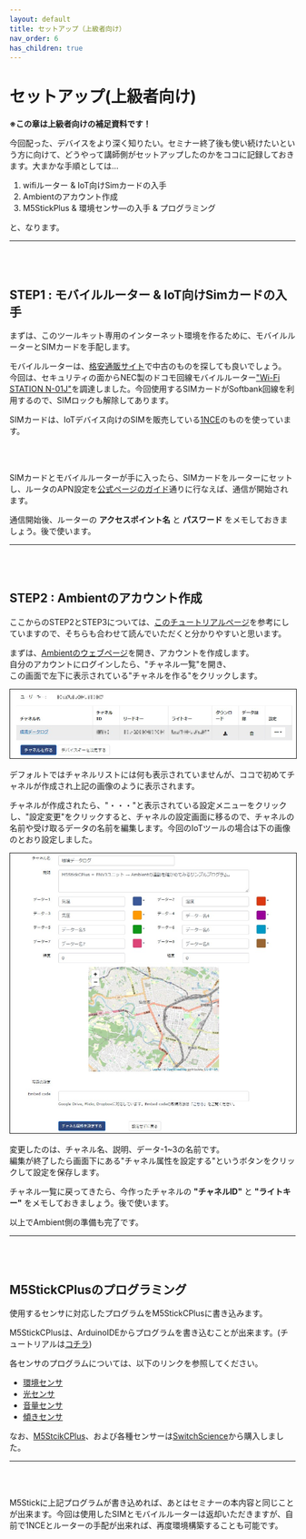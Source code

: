 ```yaml
---
layout: default
title: セットアップ（上級者向け）
nav_order: 6
has_children: true
---
```


# セットアップ(上級者向け)
**※この章は上級者向けの補足資料です！**

今回配った、デバイスをより深く知りたい。セミナー終了後も使い続けたいという方に向けて、どうやって講師側がセットアップしたのかをココに記録しておきます。大まかな手順としては...

1. wifiルーター & IoT向けSimカードの入手
2. Ambientのアカウント作成
3. M5StickPlus & 環境センサ―の入手 & プログラミング

と、なります。

---

<br><br>

## STEP1 : モバイルルーター & IoT向けSimカードの入手
まずは、このツールキット専用のインターネット環境を作るために、モバイルルーターとSIMカードを手配します。

モバイルルーターは、[格安通販サイト](https://iosys.co.jp/)で中古のものを探しても良いでしょう。<br>今回は、セキュリティの面からNEC製のドコモ回線モバイルルーター["Wi-Fi STATION N-01J"](https://www.docomo.ne.jp/support/product/n01j/)を調達しました。今回使用するSIMカードがSoftbank回線を利用するので、SIMロックも解除してあります。


SIMカードは、IoTデバイス向けのSIMを販売している[1NCE](https://1nce.com/ja-jp/)のものを使っています。

<br><br>

SIMカードとモバイルルーターが手に入ったら、SIMカードをルーターにセットし、ルータのAPN設定を[公式ページのガイド](https://1nce.com/ja-jp/support/faq/where-can-i-find-the-apn)通りに行なえば、通信が開始されます。


通信開始後、ルーターの **アクセスポイント名** と **パスワード** をメモしておきましょう。後で使います。

---

<br><br>

## STEP2 : Ambientのアカウント作成
ここからのSTEP2とSTEP3については、[このチュートリアルページ](https://blog.hrendoh.com/try-ambient-with-m5stickc-and-env-iii-unit/)を参考にしていますので、そちらも合わせて読んでいただくと分かりやすいと思います。


まずは、[Ambientのウェブページ](https://ambidata.io/)を開き、アカウントを作成します。<br>自分のアカウントにログインしたら、"チャネル一覧"を開き、<br>この画面で左下に表示されている"チャネルを作る"をクリックします。

<img src="images\ambient_003.jpg" alt="hi" class="inline" border="1"/>

デフォルトではチャネルリストには何も表示されていませんが、ココで初めてチャネルが作成され上記の画像のように表示されます。

チャネルが作成されたら、"・・・"と表示されている設定メニューをクリックし、"設定変更"をクリックすると、チャネルの設定画面に移るので、チャネルの名前や受け取るデータの名前を編集します。今回のIoTツールの場合は下の画像のとおり設定しました。

<img src="images\ambient_019.jpg" alt="hi" class="inline" border="1"/>


変更したのは、チャネル名、説明、データ-1~3の名前です。<br>編集が終了したら画面下にある"チャネル属性を設定する"というボタンをクリックして設定を保存します。


チャネル一覧に戻ってきたら、今作ったチャネルの **"チャネルID"** と **"ライトキー"** をメモしておきましょう。後で使います。


以上でAmbient側の準備も完了です。

---

<br><br>


## M5StickCPlusのプログラミング

使用するセンサに対応したプログラムをM5StickCPlusに書き込みます。

M5StickCPlusは、ArduinoIDEからプログラムを書き込むことが出来ます。(チュートリアルは[コチラ](https://docs.m5stack.com/en/quick_start/m5stickc_plus/arduino))

各センサのプログラムについては、以下のリンクを参照してください。

- [環境センサ]()
- [光センサ]()
- [音量センサ]()
- [傾きセンサ]()

なお、[M5StcikCPlus](https://www.switch-science.com/catalog/6470/)、および各種センサーは[SwitchScience](https://www.switch-science.com/)から購入しました。





---


<br><br>


M5Stickに上記プログラムが書き込めれば、あとはセミナーの本内容と同じことが出来ます。今回は使用したSIMとモバイルルーターは返却いただきますが、自前で1NCEとルーターの手配が出来れば、再度環境構築することも可能です。